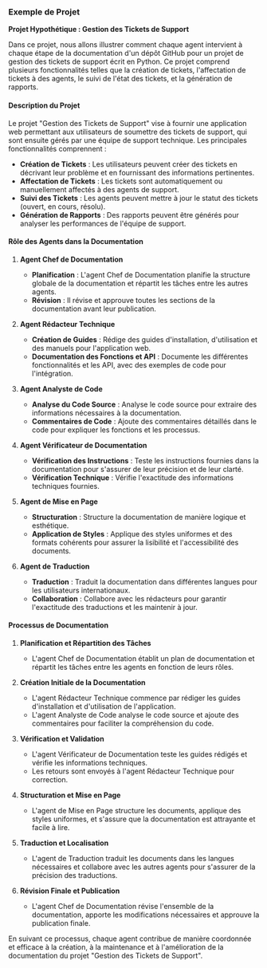### Exemple de Projet

**Projet Hypothétique : Gestion des Tickets de Support**

Dans ce projet, nous allons illustrer comment chaque agent intervient à chaque étape de la documentation d'un dépôt GitHub pour un projet de gestion des tickets de support écrit en Python. Ce projet comprend plusieurs fonctionnalités telles que la création de tickets, l'affectation de tickets à des agents, le suivi de l'état des tickets, et la génération de rapports.

#### Description du Projet

Le projet "Gestion des Tickets de Support" vise à fournir une application web permettant aux utilisateurs de soumettre des tickets de support, qui sont ensuite gérés par une équipe de support technique. Les principales fonctionnalités comprennent :
- **Création de Tickets** : Les utilisateurs peuvent créer des tickets en décrivant leur problème et en fournissant des informations pertinentes.
- **Affectation de Tickets** : Les tickets sont automatiquement ou manuellement affectés à des agents de support.
- **Suivi des Tickets** : Les agents peuvent mettre à jour le statut des tickets (ouvert, en cours, résolu).
- **Génération de Rapports** : Des rapports peuvent être générés pour analyser les performances de l'équipe de support.

#### Rôle des Agents dans la Documentation

1. **Agent Chef de Documentation**
   - **Planification** : L'agent Chef de Documentation planifie la structure globale de la documentation et répartit les tâches entre les autres agents.
   - **Révision** : Il révise et approuve toutes les sections de la documentation avant leur publication.

2. **Agent Rédacteur Technique**
   - **Création de Guides** : Rédige des guides d'installation, d'utilisation et des manuels pour l'application web.
   - **Documentation des Fonctions et API** : Documente les différentes fonctionnalités et les API, avec des exemples de code pour l'intégration.

3. **Agent Analyste de Code**
   - **Analyse du Code Source** : Analyse le code source pour extraire des informations nécessaires à la documentation.
   - **Commentaires de Code** : Ajoute des commentaires détaillés dans le code pour expliquer les fonctions et les processus.

4. **Agent Vérificateur de Documentation**
   - **Vérification des Instructions** : Teste les instructions fournies dans la documentation pour s'assurer de leur précision et de leur clarté.
   - **Vérification Technique** : Vérifie l'exactitude des informations techniques fournies.

5. **Agent de Mise en Page**
   - **Structuration** : Structure la documentation de manière logique et esthétique.
   - **Application de Styles** : Applique des styles uniformes et des formats cohérents pour assurer la lisibilité et l'accessibilité des documents.

6. **Agent de Traduction**
   - **Traduction** : Traduit la documentation dans différentes langues pour les utilisateurs internationaux.
   - **Collaboration** : Collabore avec les rédacteurs pour garantir l'exactitude des traductions et les maintenir à jour.

#### Processus de Documentation

1. **Planification et Répartition des Tâches**
   - L'agent Chef de Documentation établit un plan de documentation et répartit les tâches entre les agents en fonction de leurs rôles.

2. **Création Initiale de la Documentation**
   - L'agent Rédacteur Technique commence par rédiger les guides d'installation et d'utilisation de l'application.
   - L'agent Analyste de Code analyse le code source et ajoute des commentaires pour faciliter la compréhension du code.

3. **Vérification et Validation**
   - L'agent Vérificateur de Documentation teste les guides rédigés et vérifie les informations techniques.
   - Les retours sont envoyés à l'agent Rédacteur Technique pour correction.

4. **Structuration et Mise en Page**
   - L'agent de Mise en Page structure les documents, applique des styles uniformes, et s'assure que la documentation est attrayante et facile à lire.

5. **Traduction et Localisation**
   - L'agent de Traduction traduit les documents dans les langues nécessaires et collabore avec les autres agents pour s'assurer de la précision des traductions.

6. **Révision Finale et Publication**
   - L'agent Chef de Documentation révise l'ensemble de la documentation, apporte les modifications nécessaires et approuve la publication finale.

En suivant ce processus, chaque agent contribue de manière coordonnée et efficace à la création, à la maintenance et à l'amélioration de la documentation du projet "Gestion des Tickets de Support".